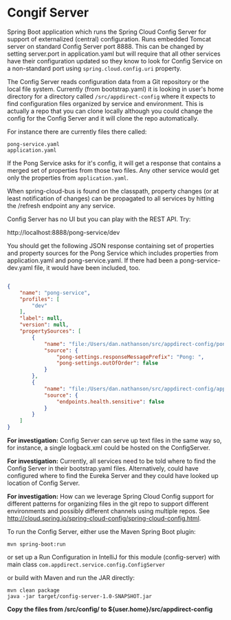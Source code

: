 # Congif Server

Spring Boot application which runs the Spring Cloud Config Server for support of externalized (central) configuration. Runs embedded Tomcat server on standard Config Server port 8888.  This can be changed by setting server.port in application.yaml but will require that all other services have their configuration updated so they know to look for Config Service on a non-standard port using `spring.cloud.config.uri` property.

The Config Server reads configuration data from a Git repository or the local file system.  Currently (from bootstrap.yaml) it is looking in user's home directory for a directory called `/src/appdirect-config` where it expects to find configuration files organized by service and environment.  This is actually a repo that you can clone locally although you could change the config for the Config Server and it will clone the repo automatically. 
 
For instance there are currently files there called:
```
pong-service.yaml
application.yaml
```

If the Pong Service asks for it's config, it will get a response that contains a merged set of properties from those two files.  Any other service would get only the properties from `application.yaml`.  

When spring-cloud-bus is found on the classpath, property changes (or at least notification of changes) can be propagated to all services by hitting the /refresh endpoint any any service.

Config Server has no UI but you can play with the REST API.  Try:

http://localhost:8888/pong-service/dev


You should get the following JSON response containing set of properties and property sources for the Pong Service which includes properties from application.yaml and pong-service.yaml.  If there had been a pong-service-dev.yaml file, it would have been included, too.

```json

{
    "name": "pong-service",
    "profiles": [
        "dev"
    ],
    "label": null,
    "version": null,
    "propertySources": [
        {
            "name": "file:/Users/dan.nathanson/src/appdirect-config/pong-service.yml",
            "source": {
                "pong-settings.responseMessagePrefix": "Pong: ",
                "pong-settings.outOfOrder": false
            }
        },
        {
            "name": "file:/Users/dan.nathanson/src/appdirect-config/application.yaml",
            "source": {
                "endpoints.health.sensitive": false
            }
        }
    ]
}
```
**For investigation:** Config Server can serve up text files in the same way so, for instance, a single logback.xml could be hosted on the ConfigServer.

**For investigation:** Currently, all services need to be told where to find the Config Server in their bootstrap.yaml files.  Alternatively, could have configured where to find the Eureka Server and they could have looked up location of Config Server.

**For investigation:** How can we leverage Spring Cloud Config support for different patterns for organizing files in the git repo to support different environments and possibly different channels using multiple repos.  See http://cloud.spring.io/spring-cloud-config/spring-cloud-config.html. 

To run the Config Server, either use the Maven Spring Boot plugin:

```
mvn spring-boot:run
```

or set up a Run Configuration in IntelliJ for this module (config-server) with main class `com.appdirect.service.config.ConfigServer`

or build with Maven and run the JAR directly:

```
mvn clean package
java -jar target/config-server-1.0-SNAPSHOT.jar
```

**Copy the files from /src/config/ to ${user.home}/src/appdirect-config**
